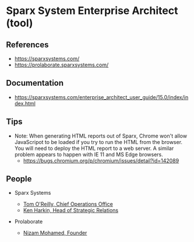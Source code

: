 
# Sparx System Enterprise Architect (tool)

## References
- https://sparxsystems.com/
- https://prolaborate.sparxsystems.com/


## Documentation
- https://sparxsystems.com/enterprise_architect_user_guide/15.0/index/index.html


## Tips

- Note: When generating HTML reports out of Sparx, Chrome won't allow JavaScripot to be loaded if you try to run the HTML from the browser. You will need to deploy the HTML report to a web server. A similar problem appears to happen with IE 11 and MS Edge browsers.
  + https://bugs.chromium.org/p/chromium/issues/detail?id=142089




## People
- Sparx Systems
  + [Tom O'Reilly, Chief Operations Office](https://www.linkedin.com/in/tom-o-reilly-6564586/)
  + [Ken Harkin, Head of Strategic Relations](https://www.linkedin.com/in/ken-harkin-a871284/)


- Prolaborate
  + [Nizam Mohamed, Founder](https://www.linkedin.com/in/nizam-mohamed-64a57717/)
